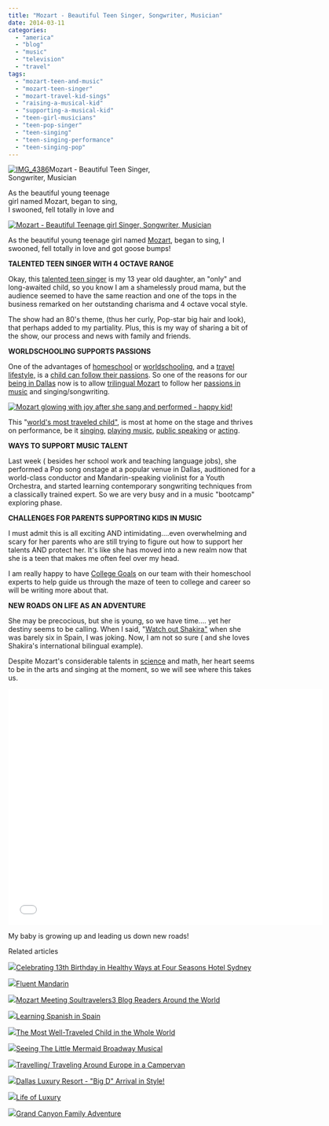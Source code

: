 ```yaml
---
title: "Mozart - Beautiful Teen Singer, Songwriter, Musician"
date: 2014-03-11
categories: 
  - "america"
  - "blog"
  - "music"
  - "television"
  - "travel"
tags: 
  - "mozart-teen-and-music"
  - "mozart-teen-singer"
  - "mozart-travel-kid-sings"
  - "raising-a-musical-kid"
  - "supporting-a-musical-kid"
  - "teen-girl-musicians"
  - "teen-pop-singer"
  - "teen-singing"
  - "teen-singing-performance"
  - "teen-singing-pop"
---
```


[![IMG_4386](https://pub-ac94b3f306b24c0dba4238943c97f2e1.r2.dev/6a00e5502a9507883301a51181070e970c.jpg "IMG_4386")](https://pub-ac94b3f306b24c0dba4238943c97f2e1.r2.dev/6a00e5502a9507883301a51181070e970c.jpg)Mozart - Beautiful Teen Singer,  
Songwriter, Musician  
  
As the beautiful young teenage  
girl named Mozart, began to sing,  
I swooned, fell totally in love and

<!--more-->  
[![Mozart - Beautiful Teenage girl  Singer, Songwriter, Musician](https://pub-ac94b3f306b24c0dba4238943c97f2e1.r2.dev/6a00e5502a9507883301a73d8c7a27970d.png "Mozart - Beautiful Teenage girl  Singer, Songwriter, Musician")](https://pub-ac94b3f306b24c0dba4238943c97f2e1.r2.dev/6a00e5502a9507883301a73d8c7a27970d.png)  
  
As the beautiful young teenage girl named [Mozart](http://soultravelers3new.local/2013/12/kid-world-citizens-inspiring-speech-at-global-education-conference.html "Mozart teen speaker and singer"), began to sing, I swooned, fell totally in love and got goose bumps!  
  
**TALENTED TEEN SINGER WITH 4 OCTAVE RANGE**  
  
Okay, this [talented teen singer](http://soultravelers3new.local/2013/09/tween-is-a-talented-singer-songwriter.html "talented teen Pop singer named Mozart") is my 13 year old daughter, an "only" and long-awaited child, so you know I am a shamelessly proud mama, but the audience seemed to have the same reaction and one of the tops in the business remarked on her outstanding charisma and 4 octave vocal style.  
  
The show had an 80's theme, (thus her curly, Pop-star big hair and look), that perhaps added to my partiality. Plus, this is my way of sharing a bit of the show, our process and news with family and friends.  
  
**WORLDSCHOOLING SUPPORTS PASSIONS**  
  
One of the advantages of [homeschool](http://soultravelers3new.local/2013/07/homeschool-high-school-and-world-travel.html "homeschool and travel") or [worldschooling](http://soultravelers3new.local/2013/01/world-school-education-at-its-best-.html "worldschooling best education unschool around the world"), and a [travel lifestyle,](http://soultravelers3new.local/2011/02/kids-friends-travel-on-the-ultimate-family-adventure.html "travel lifestyle") is a [child can follow their passions](http://soultravelers3new.local/2013/09/why-travel-with-kids-kid-traveling-the-world-for-8-years-tells.html "TRAVELING KID TELLS WHY TO TRAVEL "). So one of the reasons for our [being in Dallas](http://soultravelers3new.local/2014/02/best-extended-stay-hotel-in-dallas-hawthorn-suites-addison-galleria.html "Hawthorn Suites - best extended stay hotel in Dallas") now is to allow [trilingual Mozart](http://soultravelers3new.local/2013/12/trilingual-mozart-travel-kid-expert-speaks-at-gec-about-world-education.html "trilingual Mozart travel kid expert") to follow her [passions in music](http://soultravelers3new.local/2014/02/mozart-plays-mozart-and-more-violin-and-piano-performance.html "Passion in music for teen Mozart musician") and singing/songwriting.  
  
[![Mozart glowing with joy after she sang and performed - happy kid!](https://pub-ac94b3f306b24c0dba4238943c97f2e1.r2.dev/6a00e5502a9507883301a3fcd1ee3c970b.png "Mozart glowing with joy after she sang and performed - happy kid!")](https://pub-ac94b3f306b24c0dba4238943c97f2e1.r2.dev/6a00e5502a9507883301a3fcd1ee3c970b.png)  
  
This "[world's most traveled child"](http://soultravelers3new.local/2013/09/the-most-well-traveled-child-in-the-whole-world.html "WORLD'S MOST TRAVELED CHILD"), is most at home on the stage and thrives on performance, be it [singing](http://soultravelers3new.local/2011/04/earth-day-song-solo-and-1st-place.html "singing"), [playing music](http://soultravelers3new.local/2011/08/kid-playing-violin-around-the-world.html "travel teen Mozart playing music around the world -violin"), [public speaking](http://soultravelers3new.local/2013/03/mandarin-ted-talk-american-kids-inspiring-chinese-speech-.html "Mandarin ted talk speech by travel kid Mozart") or [acting](http://soultravelers3new.local/2007/09/mozarts-film-de.html "travel kid Mozart film in Croatia japanese TV").  
  
**WAYS TO SUPPORT MUSIC TALENT**  
  
Last week ( besides her school work and teaching language jobs), she performed a Pop song onstage at a popular venue in Dallas, auditioned for a world-class conductor and Mandarin-speaking violinist for a Youth Orchestra, and started learning contemporary songwriting techniques from a classically trained expert. So we are very busy and in a music "bootcamp" exploring phase.  
  
**CHALLENGES FOR PARENTS SUPPORTING KIDS IN MUSIC**  
  
I must admit this is all exciting AND intimidating....even overwhelming and scary for her parents who are still trying to figure out how to support her talents AND protect her. It's like she has moved into a new realm now that she is a teen that makes me often feel over my head.  
  
I am really happy to have [College Goals](http://www.collegegoals.com/ "College Goals") on our team with their homeschool experts to help guide us through the maze of teen to college and career so will be writing more about that.  
  
**NEW ROADS ON LIFE AS AN ADVENTURE**  
  
She may be precocious, but she is young, so we have time.... yet her destiny seems to be calling. When I said, "[Watch out Shakira"](http://www.youtube.com/watch?v=RLCvS6gBG-Y "watch out shakira") when she was barely six in Spain, I was joking. Now, I am not so sure ( and she loves Shakira's international bilingual example).  
  
Despite Mozart's considerable talents in [science](http://soultravelers3new.local/2014/02/home-school-science-unschool-and-world-school-tips.html "homeschool science") and math, her heart seems to be in the arts and singing at the moment, so we will see where this takes us.  
  

<iframe allowfullscreen src="//www.youtube.com/embed/RLCvS6gBG-Y?rel=0" frameborder="0" height="480" width="640"></iframe>

  
  
My baby is growing up and leading us down new roads!

Related articles

[![](http://i.zemanta.com/252949609_80_80.jpg)](http://soultravelers3new.local/2014/03/celebrating-13th-birthday-in-healthy-ways-at-four-seasons-hotel-sydney.html)[Celebrating 13th Birthday in Healthy Ways at Four Seasons Hotel Sydney](http://soultravelers3new.local/2014/03/celebrating-13th-birthday-in-healthy-ways-at-four-seasons-hotel-sydney.html)

[![](http://i.zemanta.com/175476274_80_80.jpg)](http://soultravelers3new.local/2013/06/fluent-mandarin.html)[Fluent Mandarin](http://soultravelers3new.local/2013/06/fluent-mandarin.html)

[![](http://i.zemanta.com/239455677_80_80.jpg)](http://soultravelers3new.local/2014/01/mozart-meeting-soultravelers3-blog-readers-around-the-world.html)[Mozart Meeting Soultravelers3 Blog Readers Around the World](http://soultravelers3new.local/2014/01/mozart-meeting-soultravelers3-blog-readers-around-the-world.html)

[![](http://i.zemanta.com/168450990_80_80.jpg)](http://soultravelers3new.local/2013/05/learning-spanish-in-spain.html)[Learning Spanish in Spain](http://soultravelers3new.local/2013/05/learning-spanish-in-spain.html)

[![](http://i.zemanta.com/207027430_80_80.jpg)](http://soultravelers3new.local/2013/09/the-most-well-traveled-child-in-the-whole-world.html)[The Most Well-Traveled Child in the Whole World](http://soultravelers3new.local/2013/09/the-most-well-traveled-child-in-the-whole-world.html)

[![](http://i.zemanta.com/254981289_80_80.jpg)](http://soultravelers3new.local/2014/03/seeing-the-little-mermaid-broadway-musical.html)[Seeing The Little Mermaid Broadway Musical](http://soultravelers3new.local/2014/03/seeing-the-little-mermaid-broadway-musical.html)

[![](http://i.zemanta.com/101284346_80_80.jpg)](http://soultravelers3new.local/2012/07/travelling-traveling-around-europe-in-a-campervan.html)[Travelling/ Traveling Around Europe in a Campervan](http://soultravelers3new.local/2012/07/travelling-traveling-around-europe-in-a-campervan.html)

[![](http://i.zemanta.com/249776674_80_80.jpg)](http://soultravelers3new.local/2014/02/dallas-luxury-resort-arriving-to-big-d-in-style.html)[Dallas Luxury Resort - "Big D" Arrival in Style!](http://soultravelers3new.local/2014/02/dallas-luxury-resort-arriving-to-big-d-in-style.html)

[![](http://i.zemanta.com/240566623_80_80.jpg)](http://soultravelers3new.local/2014/01/life-of-luxury.html)[Life of Luxury](http://soultravelers3new.local/2014/01/life-of-luxury.html)

[![](http://i.zemanta.com/245604887_80_80.jpg)](http://soultravelers3new.local/2014/02/grand-canyon-family-adventure.html)[Grand Canyon Family Adventure](http://soultravelers3new.local/2014/02/grand-canyon-family-adventure.html)
